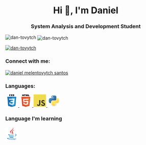 <h1 align="center">Hi 👋, I'm Daniel</h1>
<h3 align="center">System Analysis and Development Student</h3>
<p><img align="left" src="https://github-readme-stats.vercel.app/api/top-langs?username=dan-tovytch&show_icons=true&locale=en&layout=compact" alt="dan-tovytch" /></p>
<p>&nbsp;<img align="center" src="https://github-readme-stats.vercel.app/api?username=dan-tovytch&show_icons=true&locale=en" alt="dan-tovytch" /></p>
<p align="left"> <a href="https://github.com/ryo-ma/github-profile-trophy"><img src="https://github-profile-trophy.vercel.app/?username=dan-tovytch" alt="dan-tovytch" /></a> </p>
<h3 align="left">Connect with me:</h3>
<p align="left">
<a href="https://www.linkedin.com/in/daniel-melentovytch-santos/" target="blank"><img align="center" src="https://raw.githubusercontent.com/rahuldkjain/github-profile-readme-generator/master/src/images/icons/Social/linked-in-alt.svg" alt="daniel melentovytch santos" height="30" width="40" /></a>
</p>

<h3 align="left">Languages:</h3>
<p align="left"> <a href="https://www.w3schools.com/css/" target="_blank" rel="noreferrer"> <img src="https://raw.githubusercontent.com/devicons/devicon/master/icons/css3/css3-original-wordmark.svg" alt="css3" width="40" height="40"/> </a> <a href="https://www.w3.org/html/" target="_blank" rel="noreferrer"> <img src="https://raw.githubusercontent.com/devicons/devicon/master/icons/html5/html5-original-wordmark.svg" alt="html5" width="40" height="40"/> </a> <a href="https://developer.mozilla.org/en-US/docs/Web/JavaScript" target="_blank" rel="noreferrer"> <img src="https://raw.githubusercontent.com/devicons/devicon/master/icons/javascript/javascript-original.svg" alt="javascript" width="40" height="40"/> </a> <a href="https://www.python.org" target="_blank" rel="noreferrer"> <img src="https://raw.githubusercontent.com/devicons/devicon/master/icons/python/python-original.svg" alt="python" width="40" height="40"/> </a> </p>
<h3>Language I'm learning</h3>
<p><a href="https://www.java.com" target="_blank" rel="noreferrer"> <img src="https://raw.githubusercontent.com/devicons/devicon/master/icons/java/java-original.svg" alt="java" width="40" height="40"/> </a></p>
